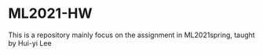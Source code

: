 # ML2021-HW
This is a repository mainly focus on the assignment in ML2021spring, taught by Hui-yi Lee
